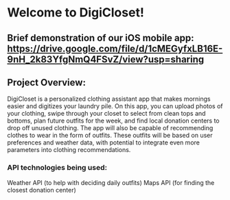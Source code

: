 # Welcome to DigiCloset!

## Brief demonstration of our iOS mobile app: https://drive.google.com/file/d/1cMEGyfxLB16E-9nH_2k83YfgNmQ4FSvZ/view?usp=sharing

## Project Overview:
DigiCloset is a personalized clothing assistant app that makes mornings easier and digitizes your laundry pile. On this app, you can upload photos of your clothing, swipe through your closet to select from clean tops and bottoms, plan future outfits for the week, and find local donation centers to drop off unused clothing. The app will also be capable of recommending clothes to wear in the form of outfits. These outfits will be based on user preferences and weather data, with potential to integrate even more parameters into clothing recommendations.

### API technologies being used:
Weather API (to help with deciding daily outfits)
Maps API (for finding the closest donation center)
